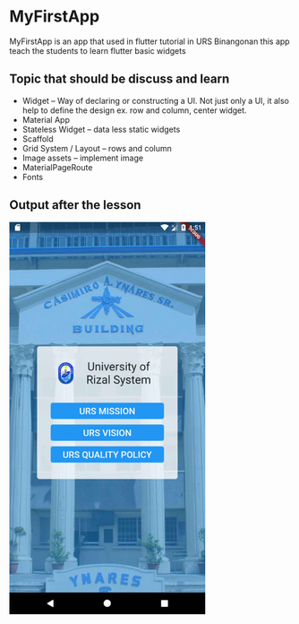 # MyFirstApp
MyFirstApp is an app that used in flutter tutorial in URS Binangonan this app teach the students to learn flutter basic widgets
## Topic that should be discuss and learn
* Widget – Way of declaring or constructing a UI. Not just only a UI, it also help to define the design ex. row and column, center widget.
* Material App 
* Stateless Widget – data less static widgets
* Scaffold
* Grid System / Layout – rows and column
* Image assets – implement image
* MaterialPageRoute
* Fonts
## Output after the lesson
<img src="https://github.com/enehry/MyFirstApp/blob/main/sample.jpg" width="350" title="hover text">
